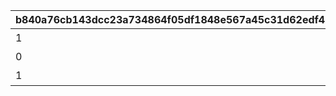|b840a76cb143dcc23a734864f05df1848e567a45c31d62edf404580d99f5baf1|94d47c72cb3939665d44f4cc460586c2a674d7e49dc13bbaa4453be99cd92518|0fce4a4f2099d76d0a2033d4d6c0bc96a3f63010c35744ba0cc55ea2f92d098d|2b4733a74af0a5d5c9bf588cf2619fc88bd57aef42a36c116a86ecd593803dba|4b9d4f738c7087e0d69a4265047451d76d1378cb33208dda4e1ed04f53de3a8c|
| --- | --- | --- | --- | --- |
|1|-400|石橋|1|1|
|0|-400|砂漠|2|2|
|1|-400|平原|3|3|